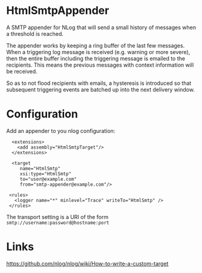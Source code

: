 # HtmlSmtpAppender

A SMTP appender for NLog that will send a small history of messages when a threshold is reached.

The appender works by keeping a ring buffer of the last few messages. When a triggering log
message is received (e.g. warning or more severe), then the entire buffer including the triggering
message is emailed to the recipients. This means the previous messages with context information 
will be received.

So as to not flood recipients with emails, a hysteresis is introduced so that subsequent triggering
events are batched up into the next delivery window.  

# Configuration

Add an appender to you nlog configuration:

 ```
   <extensions>
     <add assembly="HtmlSmtpTarget"/>
   </extensions>

   <target
      name="HtmlSmtp"
      xsi:type="HtmlSmtp"
      to="user@example.com"
      from="smtp-appender@example.com"/>

  <rules>
    <logger name="*" minlevel="Trace" writeTo="HtmlSmtp" />
  </rules>
 ```
 
 The transport setting is a URI of the form `smtp://username:password@hostname:port`

 # Links


 https://github.com/nlog/nlog/wiki/How-to-write-a-custom-target